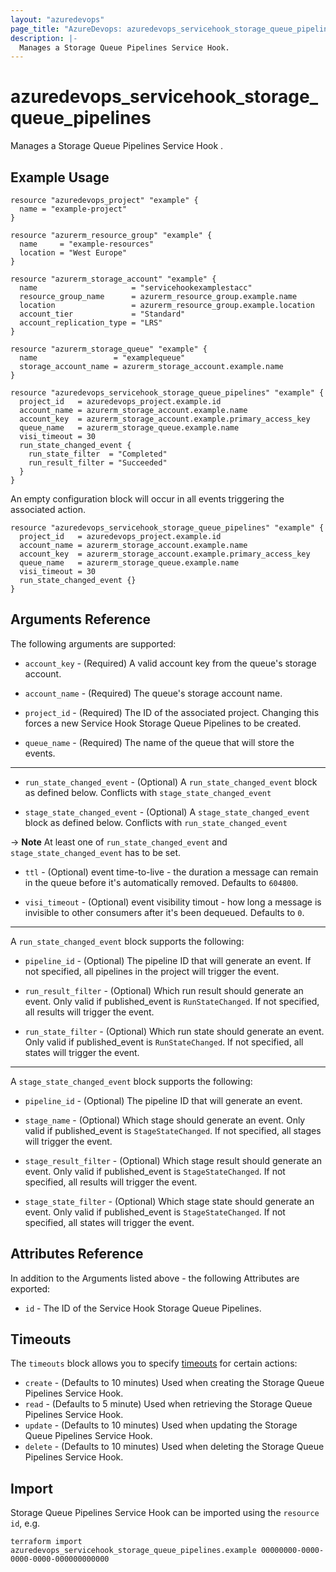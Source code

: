 ```yaml
---
layout: "azuredevops"
page_title: "AzureDevops: azuredevops_servicehook_storage_queue_pipelines"
description: |-
  Manages a Storage Queue Pipelines Service Hook.
---
```


# azuredevops_servicehook_storage_queue_pipelines

Manages a Storage Queue Pipelines Service Hook .

## Example Usage

```hcl
resource "azuredevops_project" "example" {
  name = "example-project"
}

resource "azurerm_resource_group" "example" {
  name     = "example-resources"
  location = "West Europe"
}

resource "azurerm_storage_account" "example" {
  name                     = "servicehookexamplestacc"
  resource_group_name      = azurerm_resource_group.example.name
  location                 = azurerm_resource_group.example.location
  account_tier             = "Standard"
  account_replication_type = "LRS"
}

resource "azurerm_storage_queue" "example" {
  name                 = "examplequeue"
  storage_account_name = azurerm_storage_account.example.name
}

resource "azuredevops_servicehook_storage_queue_pipelines" "example" {
  project_id   = azuredevops_project.example.id
  account_name = azurerm_storage_account.example.name
  account_key  = azurerm_storage_account.example.primary_access_key
  queue_name   = azurerm_storage_queue.example.name
  visi_timeout = 30
  run_state_changed_event {
    run_state_filter  = "Completed"
    run_result_filter = "Succeeded"
  }
}
```

An empty configuration block will occur in all events triggering the associated action.

```hcl
resource "azuredevops_servicehook_storage_queue_pipelines" "example" {
  project_id   = azuredevops_project.example.id
  account_name = azurerm_storage_account.example.name
  account_key  = azurerm_storage_account.example.primary_access_key
  queue_name   = azurerm_storage_queue.example.name
  visi_timeout = 30
  run_state_changed_event {}
}
```


## Arguments Reference

The following arguments are supported:

* `account_key` - (Required)  A valid account key from the queue's storage account.

* `account_name` - (Required) The queue's storage account name.

* `project_id` - (Required) The ID of the associated project. Changing this forces a new Service Hook Storage Queue Pipelines to be created.

* `queue_name` - (Required) The name of the queue that will store the events.

---

* `run_state_changed_event` - (Optional) A `run_state_changed_event` block as defined below. Conflicts with `stage_state_changed_event`

* `stage_state_changed_event` - (Optional) A `stage_state_changed_event` block as defined below. Conflicts with `run_state_changed_event`

-> **Note** At least one of `run_state_changed_event` and `stage_state_changed_event` has to be set.

* `ttl` - (Optional) event time-to-live - the duration a message can remain in the queue before it's automatically removed. Defaults to `604800`.

* `visi_timeout` - (Optional) event visibility timout - how long a message is invisible to other consumers after it's been dequeued. Defaults to `0`.

---

A `run_state_changed_event` block supports the following:

* `pipeline_id` - (Optional) The pipeline ID that will generate an event. If not specified, all pipelines in the project will trigger the event.

* `run_result_filter` - (Optional) Which run result should generate an event. Only valid if published_event is `RunStateChanged`. If not specified, all results will trigger the event.

* `run_state_filter` - (Optional) Which run state should generate an event. Only valid if published_event is `RunStateChanged`. If not specified, all states will trigger the event.

---

A `stage_state_changed_event` block supports the following:

* `pipeline_id` - (Optional) The pipeline ID that will generate an event.

* `stage_name` - (Optional) Which stage should generate an event. Only valid if published_event is `StageStateChanged`. If not specified, all stages will trigger the event.

* `stage_result_filter` - (Optional) Which stage result should generate an event. Only valid if published_event is `StageStateChanged`. If not specified, all results will trigger the event.

* `stage_state_filter` - (Optional) Which stage state should generate an event. Only valid if published_event is `StageStateChanged`. If not specified, all states will trigger the event.

## Attributes Reference

In addition to the Arguments listed above - the following Attributes are exported:

* `id` - The ID of the Service Hook Storage Queue Pipelines.

## Timeouts

The `timeouts` block allows you to specify [timeouts](https://developer.hashicorp.com/terraform/language/resources/syntax#operation-timeouts) for certain actions:

* `create` - (Defaults to 10 minutes) Used when creating the Storage Queue Pipelines Service Hook.
* `read` - (Defaults to 5 minute) Used when retrieving the Storage Queue Pipelines Service Hook.
* `update` - (Defaults to 10 minutes) Used when updating the Storage Queue Pipelines Service Hook.
* `delete` - (Defaults to 10 minutes) Used when deleting the Storage Queue Pipelines Service Hook.

## Import

Storage Queue Pipelines Service Hook can be imported using the `resource id`, e.g.

```shell
terraform import azuredevops_servicehook_storage_queue_pipelines.example 00000000-0000-0000-0000-000000000000
```
